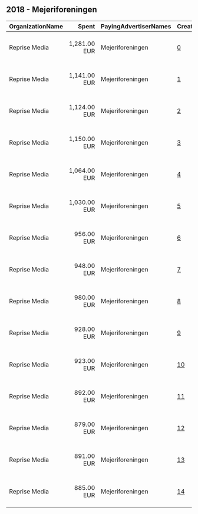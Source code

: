 ## 2018 - Mejeriforeningen 
|OrganizationName|Spent|PayingAdvertiserNames|CreativeUrls|Impressions|Genders|AgeBrackets|CountryCodes|BillingAddresses|CandidateBallotInformation|
|:---|---:|:---|:---|---:|:---|:---|:---|:---|:---|
|Reprise Media|1,281.00 EUR|Mejeriforeningen|[0](https://www.snap.com/political-ads/asset/39264d0897db29b773c8b12366de41ebf94fdcd7f3e2c59a2d74327e1ff70130?mediaType=mp4)|762,206||20-29|denmark|"Skt. Petri Passage 52 ,København K,1165,DK"||
|Reprise Media|1,141.00 EUR|Mejeriforeningen|[1](https://www.snap.com/political-ads/asset/1444816bfc56fae2ea3f4d9599d606fe277186de5ac2e56bb862eb6de6d64d8a?mediaType=mp4)|676,344||20-29|denmark|"Skt. Petri Passage 52 ,København K,1165,DK"||
|Reprise Media|1,124.00 EUR|Mejeriforeningen|[2](https://www.snap.com/political-ads/asset/c18279e7517bebbd70f18d7744e583591c71974b31165b377f4605f06f7c3eba?mediaType=mp4)|649,626||20-29|denmark|"Skt. Petri Passage 52 ,København K,1165,DK"||
|Reprise Media|1,150.00 EUR|Mejeriforeningen|[3](https://www.snap.com/political-ads/asset/b9b4286a298bf51ea13c00313041842b66e2d9bf1cc97457bf86130a40e4c27e?mediaType=mp4)|636,804||20-29|denmark|"Skt. Petri Passage 52 ,København K,1165,DK"||
|Reprise Media|1,064.00 EUR|Mejeriforeningen|[4](https://www.snap.com/political-ads/asset/6f5aa115eb90d8ffb4b8830f4e38127ba43b6ac1b990c6a3ab8f44ca253ab59b?mediaType=mp4)|633,893||20-29|denmark|"Skt. Petri Passage 52 ,København K,1165,DK"||
|Reprise Media|1,030.00 EUR|Mejeriforeningen|[5](https://www.snap.com/political-ads/asset/c721a0c354de55576ff1e52c7549b162992436921fd37b2770aa24e6a07173ee?mediaType=mp4)|614,590||20-29|denmark|"Skt. Petri Passage 52 ,København K,1165,DK"||
|Reprise Media|956.00 EUR|Mejeriforeningen|[6](https://www.snap.com/political-ads/asset/749473e2c45c8c339dc873084eac83660ff6525f31787f7e08f94fb71301b4f8?mediaType=mp4)|548,364||20-29|denmark|"Skt. Petri Passage 52 ,København K,1165,DK"||
|Reprise Media|948.00 EUR|Mejeriforeningen|[7](https://www.snap.com/political-ads/asset/a6b00bb110fac3c0dc64466fbfe7b3188b564be487a916c29058b1c0fd19473a?mediaType=mp4)|548,048||20-29|denmark|"Skt. Petri Passage 52 ,København K,1165,DK"||
|Reprise Media|980.00 EUR|Mejeriforeningen|[8](https://www.snap.com/political-ads/asset/821294c0a28d06989af9c57105aabf597d90e162090356c72cc042530a57c597?mediaType=mp4)|541,524||20-29|denmark|"Skt. Petri Passage 52 ,København K,1165,DK"||
|Reprise Media|928.00 EUR|Mejeriforeningen|[9](https://www.snap.com/political-ads/asset/ad7110dee40917d0ff47bef44048c34a4bbdf1712cee07529f316f692f0e1189?mediaType=mp4)|527,439||20-29|denmark|"Skt. Petri Passage 52 ,København K,1165,DK"||
|Reprise Media|923.00 EUR|Mejeriforeningen|[10](https://www.snap.com/political-ads/asset/6967388bcaf584f5807ddcc07f906fa680ad61bc51556df8fba8d858719e3330?mediaType=mp4)|521,729||20-29|denmark|"Skt. Petri Passage 52 ,København K,1165,DK"||
|Reprise Media|892.00 EUR|Mejeriforeningen|[11](https://www.snap.com/political-ads/asset/8a02640c9e3d56381fe8319b97f7f4656e76ac2097088ab1ba5e1b2b1b62bd1e?mediaType=mp4)|512,062||20-29|denmark|"Skt. Petri Passage 52 ,København K,1165,DK"||
|Reprise Media|879.00 EUR|Mejeriforeningen|[12](https://www.snap.com/political-ads/asset/0aaea87ed4dfde63529bed05717795b9106ed9380791594de500eca432ecd52d?mediaType=mp4)|510,476||20-29|denmark|"Skt. Petri Passage 52 ,København K,1165,DK"||
|Reprise Media|891.00 EUR|Mejeriforeningen|[13](https://www.snap.com/political-ads/asset/b49b3e7ed6dcdac1393262bd69c2a8820db1e6b1a807f9c04002ec4b21e0e86c?mediaType=mp4)|500,625||20-29|denmark|"Skt. Petri Passage 52 ,København K,1165,DK"||
|Reprise Media|885.00 EUR|Mejeriforeningen|[14](https://www.snap.com/political-ads/asset/58320651a7edb1ecb8ec87f9b718100a5966a6497b639fdedf6b3a5e81d80352?mediaType=mp4)|498,355||20-29|denmark|"Skt. Petri Passage 52 ,København K,1165,DK"||

